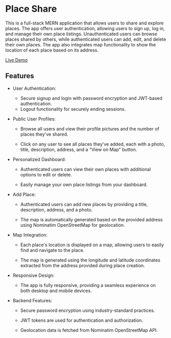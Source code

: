 # Place Share

This is a full-stack MERN application that allows users to share and explore places. The app offers user authentication, allowing users to sign up, log in, and manage their own place listings. Unauthenticated users can browse places shared by others, while authenticated users can add, edit, and delete their own places. The app also integrates map functionality to show the location of each place based on its address.

[Live Demo](https://placeshare.vercel.app/)

## Features

* User Authentication:

  * Secure signup and login with password encryption and JWT-based authentication.
  * Logout functionality for securely ending sessions.

* Public User Profiles:

  * Browse all users and view their profile pictures and the number of places they've shared.

  * Click on any user to see all places they've added, each with a photo, title, description, address, and a "View on Map" button.

* Personalized Dashboard:

  * Authenticated users can view their own places with additional options to edit or delete.

  * Easily manage your own place listings from your dashboard.

* Add Place:

  * Authenticated users can add new places by providing a title, description, address, and a photo.

  * The map is automatically generated based on the provided address using Nominatim OpenStreetMap for geolocation.

* Map Integration:

  * Each place's location is displayed on a map, allowing users to easily find and navigate to the place.

  * The map is generated using the longitude and latitude coordinates extracted from the address provided during place creation.

* Responsive Design:

  * The app is fully responsive, providing a seamless experience on both desktop and mobile devices.

* Backend Features:

  * Secure password encryption using industry-standard practices.

  * JWT tokens are used for authentication and authorization.
  
  * Geolocation data is fetched from Nominatim OpenStreetMap API.
